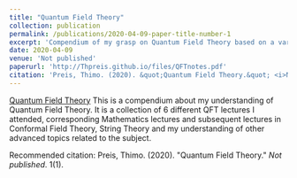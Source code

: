 ```yaml
---
title: "Quantum Field Theory"
collection: publication
permalink: /publications/2020-04-09-paper-title-number-1
excerpt: 'Compendium of my grasp on Quantum Field Theory based on a variety of lectures and projects.'
date: 2020-04-09
venue: 'Not published'
paperurl: 'http://Thpreis.github.io/files/QFTnotes.pdf'
citation: 'Preis, Thimo. (2020). &quot;Quantum Field Theory.&quot; <i>Not published</i>. 1(1).'
---
```

[Quantum Field Theory](http://thpreis.github.io/files/QFTnotes.pdf) 
This is a compendium about my understanding of Quantum Field Theory. It is a collection of 6 different QFT lectures I attended, corresponding Mathematics lectures and subsequent lectures in Conformal Field Theory, String Theory and my understanding of other advanced topics related to the subject. 


Recommended citation: Preis, Thimo. (2020). "Quantum Field Theory." <i>Not published</i>. 1(1).
